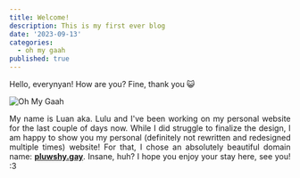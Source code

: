```yaml
---
title: Welcome!
description: This is my first ever blog
date: '2023-09-13'
categories:
  - oh my gaah
published: true
---
```


Hello, everynyan! How are you? Fine, thank you 😺

![Oh My Gaah](/oh-my-gaah.gif)

My name is Luan aka. Lulu and I've been working on my personal website for the last couple of days now. While I did struggle to finalize the design, I am happy to show you my personal (definitely not rewritten and redesigned multiple times) website! For that, I chose an absolutely beautiful domain name: **[pluwshy.gay](https://pluwshy.gay/)**. Insane, huh? I hope you enjoy your stay here, see you! :3

<style>
  p {
    text-align: justify;
  }

  a {
    color: var(--brand);
  }
</style>
